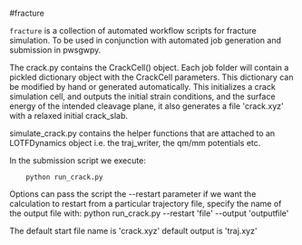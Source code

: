 #fracture

`fracture` is a collection of automated workflow 
scripts for fracture simulation. To be used in conjunction with 
automated job generation and submission in pwsgwpy.

The crack.py contains the CrackCell() object.
Each job folder will contain a pickled dictionary object
with the CrackCell parameters. This dictionary can be modified by hand
or generated automatically. This initializes a crack simulation cell, and outputs
the initial strain conditions, and the surface energy of
the intended cleavage plane, it also generates a file 'crack.xyz'
with a relaxed initial crack_slab.

simulate_crack.py contains the helper functions that are attached to
an LOTFDynamics object i.e. the traj_writer, the qm/mm potentials etc.

In the submission script we execute:

		python run_crack.py

Options can pass the script the --restart parameter if we want the
calculation to restart from a particular trajectory file, specify the
name of the output file with:
		python run_crack.py --restart 'file' --output 'outputfile'

The default start file name is 'crack.xyz' default output is 'traj.xyz'


